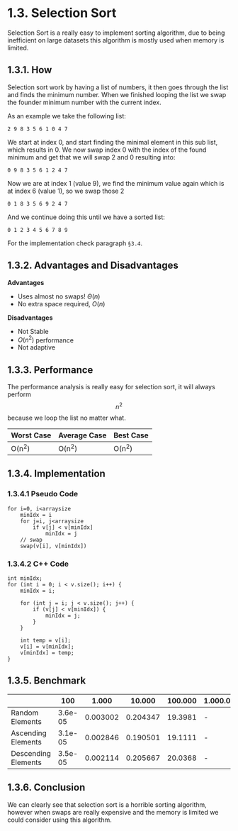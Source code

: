 # 1.3. Selection Sort
Selection Sort is a really easy to implement sorting algorithm, due to being inefficient on large datasets this algorithm is mostly used when memory is limited.

## 1.3.1. How
Selection sort work by having a list of numbers, it then goes through the list and finds the minimum number. When we finished looping the list we swap the founder minimum number with the current index.

As an example we take the following list:

	2 9 8 3 5 6 1 0 4 7

We start at index 0, and start finding the minimal element in this sub list, which results in 0. We now swap index 0 with the index of the found minimum and get that we will swap 2 and 0 resulting into:

	0 9 8 3 5 6 1 2 4 7

Now we are at index 1 (value 9), we find the minimum value again which is at index 6 (value 1), so we swap those 2

	0 1 8 3 5 6 9 2 4 7

And we continue doing this until we have a sorted list:

	0 1 2 3 4 5 6 7 8 9

For the implementation check paragraph `§3.4`.

## 1.3.2. Advantages and Disadvantages

**Advantages**
- Uses almost no swaps! $\Theta(n)$
- No extra space required, $O(n)$

**Disadvantages**
- Not Stable
- $O(n^2)$ performance
- Not adaptive

## 1.3.3. Performance
The performance analysis is really easy for selection sort, it will always perform $$n^2$$ because we loop the list no matter what.

|Worst Case|Average Case|Best Case|
|-|-|-|
|O(n<sup>2</sup>)|O(n<sup>2</sup>)|O(n<sup>2</sup>)|

## 1.3.4. Implementation
### 1.3.4.1 Pseudo Code
    for i=0, i<arraysize
    	minIdx = i
    	for j=i, j<arraysize
    		if v[j] < v[minIdx]
    			minIdx = j
    	// swap
        swap(v[i], v[minIdx])

### 1.3.4.2 C++ Code

    int minIdx;
    for (int i = 0; i < v.size(); i++) {
        minIdx = i;

        for (int j = i; j < v.size(); j++) {
            if (v[j] < v[minIdx]) {
                minIdx = j;
            }
        }

        int temp = v[i];
        v[i] = v[minIdx];
        v[minIdx] = temp;
    }

## 1.3.5. Benchmark
|&nbsp;| 100 | 1.000 | 10.000 | 100.000 | 1.000.000
|-|-|-|-|-|-|
|Random Elements|3.6e-05|0.003002|0.204347|19.3981|-
|Ascending Elements|3.1e-05|0.002846|0.190501|19.1111|-
|Descending Elements|3.5e-05|0.002114|0.205667|20.0368|-

## 1.3.6. Conclusion
We can clearly see that selection sort is a horrible sorting algorithm, however when swaps are really expensive and the memory is limited we could consider using this algorithm.
